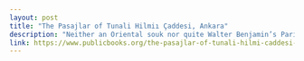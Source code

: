 ```yaml
---
layout: post
title: "The Pasajlar of Tunali Hilmiı Çaddesi, Ankara"
description: "Neither an Oriental souk nor quite Walter Benjamin’s Parisian arcade of the 18th century — and not yet engulfed by the shopping mall — the pasaj is an awkward artifact."
link: https://www.publicbooks.org/the-pasajlar-of-tunali-hilmi-caddesi-ankara/
---
```

